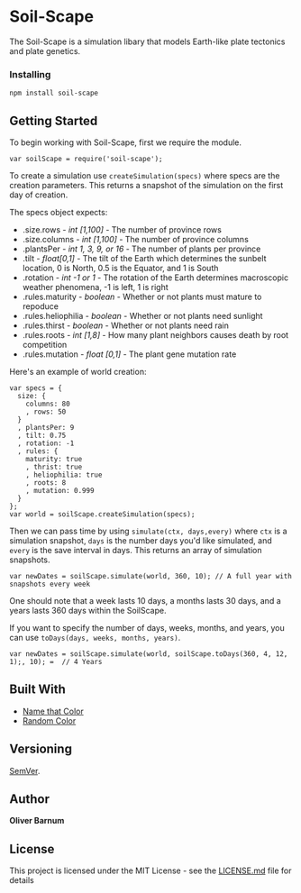 # Soil-Scape

The Soil-Scape is a simulation libary that models Earth-like plate tectonics and plate genetics. 

### Installing

```
npm install soil-scape
```
## Getting Started

To begin working with Soil-Scape, first we require the module.
```
var soilScape = require('soil-scape');
```
To create a simulation use `createSimulation(specs)` where specs are the creation parameters. This returns a snapshot of the simulation on the first day of creation. 

The specs object expects:
* .size.rows - _int [1,100]_ - The number of province rows
* .size.columns - _int [1,100]_ - The number of province columns
* .plantsPer - _int 1, 3, 9, or 16_ - The number of plants per province
* .tilt - _float[0,1]_ - The tilt of the Earth which determines the sunbelt location, 0 is North, 0.5 is the Equator, and 1 is South
* .rotation - _int -1 or 1_ - The rotation of the Earth determines macroscopic weather phenomena, -1 is left, 1 is right
* .rules.maturity - _boolean_ - Whether or not plants must mature to repoduce 
* .rules.heliophilia - _boolean_ - Whether or not plants need sunlight
* .rules.thirst - _boolean_ - Whether or not plants need rain
* .rules.roots - _int [1,8]_ - How many plant neighbors causes death by root competition
* .rules.mutation - _float [0,1]_ - The plant gene mutation rate

Here's an example of world creation:
```
var specs = {
  size: {
    columns: 80
    , rows: 50
  }
  , plantsPer: 9
  , tilt: 0.75
  , rotation: -1
  , rules: {
    maturity: true
    , thrist: true
    , heliophilia: true
    , roots: 8
    , mutation: 0.999
  }
};
var world = soilScape.createSimulation(specs);
```

Then we can pass time by using `simulate(ctx, days,every)` where `ctx` is a simulation snapshot, `days` is the number days you'd like simulated, and `every` is the save interval in days. This returns an array of simulation snapshots.
```
var newDates = soilScape.simulate(world, 360, 10); // A full year with snapshots every week
```
One should note that a week lasts 10 days, a months lasts 30 days, and a years lasts 360 days within the SoilScape. 

If you want to specify the number of days, weeks, months, and years, you can use `toDays(days, weeks, months, years)`.
```
var newDates = soilScape.simulate(world, soilScape.toDays(360, 4, 12, 1);, 10); =  // 4 Years
```

## Built With

* [Name that Color](http://chir.ag/projects/name-that-color/) 
* [Random Color](https://randomcolor.llllll.li/)

## Versioning

[SemVer](http://semver.org/).

## Author

**Oliver Barnum** 

## License

This project is licensed under the MIT License - see the [LICENSE.md](LICENSE.md) file for details